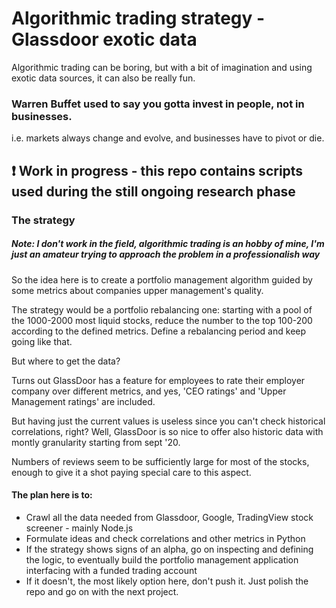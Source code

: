 # Algorithmic trading strategy - Glassdoor exotic data

Algorithmic trading can be boring, but with a bit of imagination and using exotic data sources, it can also be really fun. 

### Warren Buffet used to say you gotta invest in people, not in businesses.

i.e. markets always change and evolve, and businesses have to pivot or die.


## :exclamation: Work in progress - this repo contains scripts used during the still ongoing research phase



### The strategy

##### Note: I don't work in the field, algorithmic trading is an hobby of mine, I'm just an amateur trying to approach the problem in a professionalish way


So the idea here is to create a portfolio management algorithm guided by some metrics about companies upper management's quality.

The strategy would be a portfolio rebalancing one: starting with a pool of the 1000-2000 most liquid stocks, reduce the number to the top 100-200 according to the defined metrics. Define a rebalancing period and keep going like that.

But where to get the data?

Turns out GlassDoor has a feature for employees to rate their employer company over different metrics, and yes, 'CEO ratings' and 'Upper Management ratings' are included.

But having just the current values is useless since you can't check historical correlations, right? Well, GlassDoor is so nice to offer also historic data with montly granularity starting from sept '20. 

Numbers of reviews seem to be sufficiently large for most of the stocks, enough to give it a shot paying special care to this aspect.

#### The plan here is to:
- Crawl all the data needed from Glassdoor, Google, TradingView stock screener - mainly Node.js
- Formulate ideas and check correlations and other metrics in Python
- If the strategy shows signs of an alpha, go on inspecting and defining the logic, to eventually build the portfolio management application interfacing with a funded trading account
- If it doesn't, the most likely option here, don't push it. Just polish the repo and go on with the next project. 

